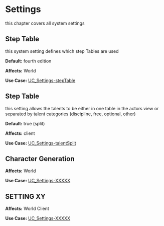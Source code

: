 # Settings

this chapter covers all system settings

## Step Table 

this system setting defines which step Tables are used

**Default:** fourth edition

**Affects:** World

**Use Case:** [UC_Settings-stepTable](../Use%20Cases/UC_Settings-stepTables.md)

## Step Table 

this setting allows the talents to be either in one table in the actors view or separated by talent categories (discipline, free, optional, other)

**Default:** true (split)

**Affects:** client

**Use Case:** [UC_Settings-talentSplit](../Use%20Cases/UC_Settings-talentSplit.md)

## Character Generation

**Affects:** World

**Use Case:** [UC_Settings-XXXXX](../Use%20Cases/UC_Settings-XXXXX.md)

## SETTING XY

**Affects:** World Client

**Use Case:** [UC_Settings-XXXXX](../Use%20Cases/UC_Settings-XXXXX.md)